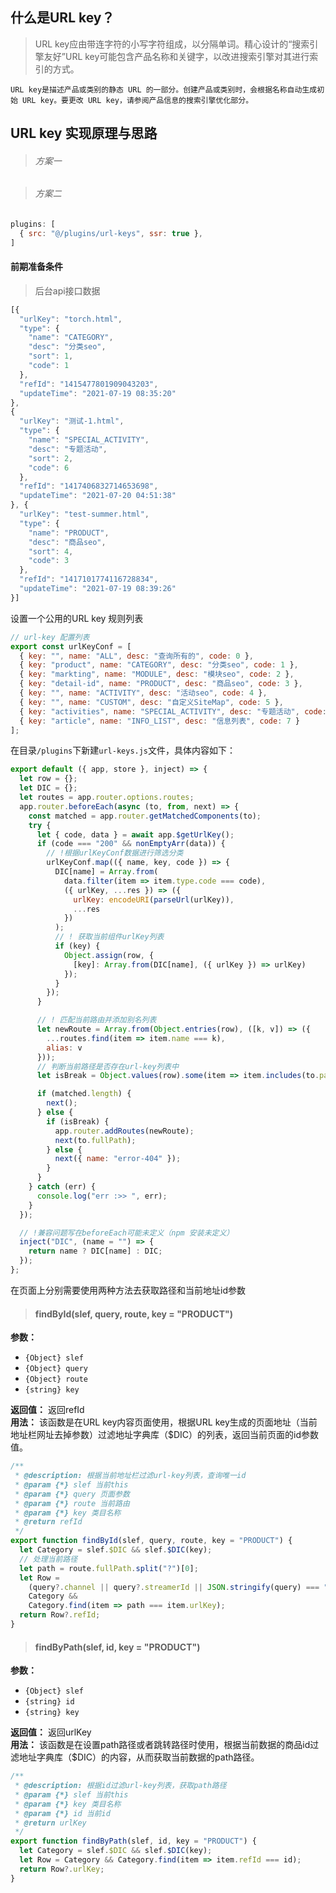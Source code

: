 ## 什么是URL key？
> URL key应由带连字符的小写字符组成，以分隔单词。精心设计的“搜索引擎友好”URL key可能包含产品名称和关键字，以改进搜索引擎对其进行索引的方式。

    URL key是描述产品或类别的静态 URL 的一部分。创建产品或类别时，会根据名称自动生成初始 URL key。要更改 URL key，请参阅产品信息的搜索引擎优化部分。

## URL key 实现原理与思路


> ###### 方案一


> ###### 方案二
```js
plugins: [
  { src: "@/plugins/url-keys", ssr: true },
]
```

#### 前期准备条件
> 后台api接口数据
```js
[{
  "urlKey": "torch.html",
  "type": {
    "name": "CATEGORY",
    "desc": "分类seo",
    "sort": 1,
    "code": 1
  },
  "refId": "1415477801909043203",
  "updateTime": "2021-07-19 08:35:20"
},
{
  "urlKey": "测试-1.html",
  "type": {
    "name": "SPECIAL_ACTIVITY",
    "desc": "专题活动",
    "sort": 2,
    "code": 6
  },
  "refId": "1417406832714653698",
  "updateTime": "2021-07-20 04:51:38"
}, {
  "urlKey": "test-summer.html",
  "type": {
    "name": "PRODUCT",
    "desc": "商品seo",
    "sort": 4,
    "code": 3
  },
  "refId": "1417101774116728834",
  "updateTime": "2021-07-19 08:39:26"
}]
```
设置一个公用的URL key 规则列表
```js
// url-key 配置列表
export const urlKeyConf = [
  { key: "", name: "ALL", desc: "查询所有的", code: 0 },
  { key: "product", name: "CATEGORY", desc: "分类seo", code: 1 },
  { key: "markting", name: "MODULE", desc: "模块seo", code: 2 },
  { key: "detail-id", name: "PRODUCT", desc: "商品seo", code: 3 },
  { key: "", name: "ACTIVITY", desc: "活动seo", code: 4 },
  { key: "", name: "CUSTOM", desc: "自定义SiteMap", code: 5 },
  { key: "activities", name: "SPECIAL_ACTIVITY", desc: "专题活动", code: 6 },
  { key: "article", name: "INFO_LIST", desc: "信息列表", code: 7 }
];
```

在目录<code>/plugins</code>下新建<code>url-keys.js</code>文件，具体内容如下：

```js
export default ({ app, store }, inject) => {
  let row = {};
  let DIC = {};
  let routes = app.router.options.routes;
  app.router.beforeEach(async (to, from, next) => {
    const matched = app.router.getMatchedComponents(to);
    try {
      let { code, data } = await app.$getUrlKey();
      if (code === "200" && nonEmptyArr(data)) {
        // !根据urlKeyConf数据进行筛选分类
        urlKeyConf.map(({ name, key, code }) => {
          DIC[name] = Array.from(
            data.filter(item => item.type.code === code),
            ({ urlKey, ...res }) => ({
              urlKey: encodeURI(parseUrl(urlKey)),
              ...res
            })
          );
          // ! 获取当前组件urlKey列表
          if (key) {
            Object.assign(row, {
              [key]: Array.from(DIC[name], ({ urlKey }) => urlKey)
            });
          }
        });
      }

      // ! 匹配当前路由并添加别名列表
      let newRoute = Array.from(Object.entries(row), ([k, v]) => ({
        ...routes.find(item => item.name === k),
        alias: v
      }));
      // 判断当前路径是否存在url-key列表中
      let isBreak = Object.values(row).some(item => item.includes(to.path));

      if (matched.length) {
        next();
      } else {
        if (isBreak) {
          app.router.addRoutes(newRoute);
          next(to.fullPath);
        } else {
          next({ name: "error-404" });
        }
      }
    } catch (err) {
      console.log("err :>> ", err);
    }
  });

  // !兼容问题写在beforeEach可能未定义（npm 安装未定义）
  inject("DIC", (name = "") => {
    return name ? DIC[name] : DIC;
  });
};
```

在页面上分别需要使用两种方法去获取路径和当前地址id参数</br>
> #### findById(slef, query, route, key = "PRODUCT") 
<!-- [# <font color="#273849">findById(slef, query, route, key = "PRODUCT")</font>](#	"ddd") -->

**参数：**</br>
+ <code>{Object} slef</code>
+ <code>{Object} query</code>
+ <code>{Object} route</code>
+ <code>{string} key</code>

**返回值：** 返回refId</br>
**用法：**
该函数是在URL key内容页面使用，根据URL key生成的页面地址（当前地址栏网址去掉参数）过滤地址字典库（$DIC）的列表，返回当前页面的id参数值。
```js
/**
 * @description: 根据当前地址栏过滤url-key列表，查询唯一id
 * @param {*} slef 当前this
 * @param {*} query 页面参数
 * @param {*} route 当前路由
 * @param {*} key 类目名称
 * @return refId
 */
export function findById(slef, query, route, key = "PRODUCT") {
  let Category = slef.$DIC && slef.$DIC(key);
  // 处理当前路径
  let path = route.fullPath.split("?")[0];
  let Row =
    (query?.channel || query?.streamerId || JSON.stringify(query) === "{}") &&
    Category &&
    Category.find(item => path === item.urlKey);
  return Row?.refId;
}
```
> #### findByPath(slef, id, key = "PRODUCT") 

**参数：**</br>
+ <code>{Object} slef</code>
+ <code>{string} id</code>
+ <code>{string} key</code>

**返回值：** 返回urlKey</br>
**用法：**
该函数是在设置path路径或者跳转路径时使用，根据当前数据的商品id过滤地址字典库（$DIC）的内容，从而获取当前数据的path路径。
```js
/**
 * @description: 根据id过滤url-key列表，获取path路径
 * @param {*} slef 当前this
 * @param {*} key 类目名称
 * @param {*} id 当前id
 * @return urlKey
 */
export function findByPath(slef, id, key = "PRODUCT") {
  let Category = slef.$DIC && slef.$DIC(key);
  let Row = Category && Category.find(item => item.refId === id);
  return Row?.urlKey;
}
```